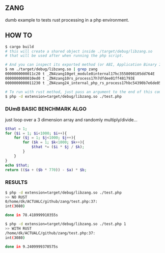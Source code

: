 ## ZANG

dumb example to tests rust processing in a php environment.

## HOW TO

```bash
$ cargo build
# this will create a shared object inside ./target/debug/libzang.so
# that will be used after when running the php script.

# And you can inspect its exported method (or ABI, Application Binary Interface)from the .so with `nm` :
$ nm ./target/debug/libzang.so | grep zang
0000000000011c20 t _ZN4zang10get_module8internal17hc3558098105dd764E
0000000000010ed0 t _ZN4zang10rs_process17h7dfdee01ff481793E
0000000000011230 t _ZN4zang24_internal_php_rs_process17hbc54390b7e6de054E <<< the exported method

# To run with rust method, just pass an argument to the end of this command, any string
$ php -d extension=target/debug/libzang.so ./test.php
```

### DUmB BASIC BENCHMARK ALGO

just loop over a 3 dimension array and randomly multiply/divide...

```php
$that = 1;
for ($i = 1; $i<1000; $i++){
    for ($j = 1; $j<1000; $j++){
        for ($k = 1; $k<1000; $k++){
            $that *= ($i * $j / $k);
        }
    }
}
echo $that;
return (($a + ($b * 770)) - $a) * $b;
```

### RESULTS

```bash
$ php -d extension=target/debug/libzang.so ./test.php
>> NO RUST
0/home/dk/ACTUALC/github/zang/test.php:37:
int(3080)

done in 78.418999910355s

$ php -d extension=target/debug/libzang.so ./test.php 1
>> WITH RUST
/home/dk/ACTUALC/github/zang/test.php:37:
int(3080)

done in 9.2409999370575s
```

